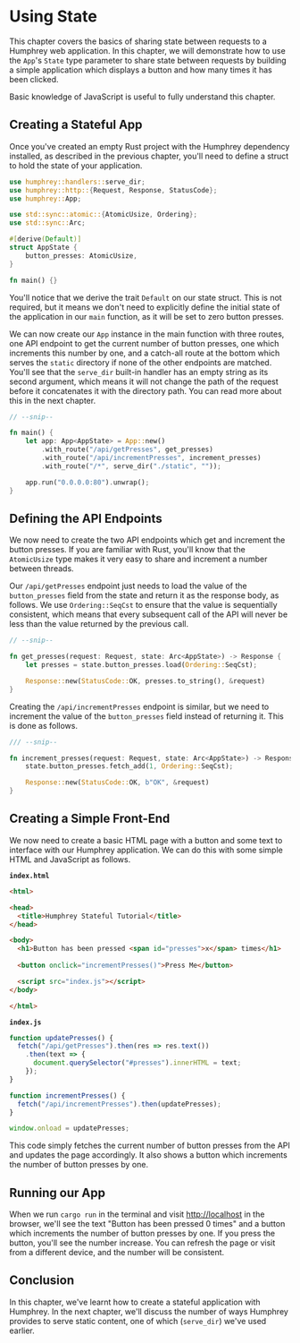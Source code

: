 # Using State
This chapter covers the basics of sharing state between requests to a Humphrey web application. In this chapter, we will demonstrate how to use the `App`'s `State` type parameter to share state between requests by building a simple application which displays a button and how many times it has been clicked.

Basic knowledge of JavaScript is useful to fully understand this chapter.

## Creating a Stateful App
Once you've created an empty Rust project with the Humphrey dependency installed, as described in the previous chapter, you'll need to define a struct to hold the state of your application.

```rs
use humphrey::handlers::serve_dir;
use humphrey::http::{Request, Response, StatusCode};
use humphrey::App;

use std::sync::atomic::{AtomicUsize, Ordering};
use std::sync::Arc;

#[derive(Default)]
struct AppState {
    button_presses: AtomicUsize,
}

fn main() {}
```

You'll notice that we derive the trait `Default` on our state struct. This is not required, but it means we don't need to explicitly define the initial state of the application in our `main` function, as it will be set to zero button presses.

We can now create our `App` instance in the main function with three routes, one API endpoint to get the current number of button presses, one which increments this number by one, and a catch-all route at the bottom which serves the `static` directory if none of the other endpoints are matched. You'll see that the `serve_dir` built-in handler has an empty string as its second argument, which means it will not change the path of the request before it concatenates it with the directory path. You can read more about this in the next chapter.

```rs
// --snip--

fn main() {
    let app: App<AppState> = App::new()
        .with_route("/api/getPresses", get_presses)
        .with_route("/api/incrementPresses", increment_presses)
        .with_route("/*", serve_dir("./static", ""));

    app.run("0.0.0.0:80").unwrap();
}
```

## Defining the API Endpoints
We now need to create the two API endpoints which get and increment the button presses. If you are familiar with Rust, you'll know that the `AtomicUsize` type makes it very easy to share and increment a number between threads.

Our `/api/getPresses` endpoint just needs to load the value of the `button_presses` field from the state and return it as the response body, as follows. We use `Ordering::SeqCst` to ensure that the value is sequentially consistent, which means that every subsequent call of the API will never be less than the value returned by the previous call.

```rs
// --snip--

fn get_presses(request: Request, state: Arc<AppState>) -> Response {
    let presses = state.button_presses.load(Ordering::SeqCst);

    Response::new(StatusCode::OK, presses.to_string(), &request)
}
```

Creating the `/api/incrementPresses` endpoint is similar, but we need to increment the value of the `button_presses` field instead of returning it. This is done as follows.

```rs
/// --snip--

fn increment_presses(request: Request, state: Arc<AppState>) -> Response {
    state.button_presses.fetch_add(1, Ordering::SeqCst);

    Response::new(StatusCode::OK, b"OK", &request)
}
```

## Creating a Simple Front-End
We now need to create a basic HTML page with a button and some text to interface with our Humphrey application. We can do this with some simple HTML and JavaScript as follows.

**`index.html`**
```html
<html>

<head>
  <title>Humphrey Stateful Tutorial</title>
</head>

<body>
  <h1>Button has been pressed <span id="presses">x</span> times</h1>
  
  <button onclick="incrementPresses()">Press Me</button>

  <script src="index.js"></script>
</body>

</html>
```

**`index.js`**
```js
function updatePresses() {
  fetch("/api/getPresses").then(res => res.text())
    .then(text => {
      document.querySelector("#presses").innerHTML = text;
    });
}

function incrementPresses() {
  fetch("/api/incrementPresses").then(updatePresses);
}

window.onload = updatePresses;
```

This code simply fetches the current number of button presses from the API and updates the page accordingly. It also shows a button which increments the number of button presses by one.

## Running our App
When we run `cargo run` in the terminal and visit [http://localhost](http://localhost) in the browser, we'll see the text "Button has been pressed 0 times" and a button which increments the number of button presses by one. If you press the button, you'll see the number increase. You can refresh the page or visit from a different device, and the number will be consistent.

## Conclusion
In this chapter, we've learnt how to create a stateful application with Humphrey. In the next chapter, we'll discuss the number of ways Humphrey provides to serve static content, one of which (`serve_dir`) we've used earlier.